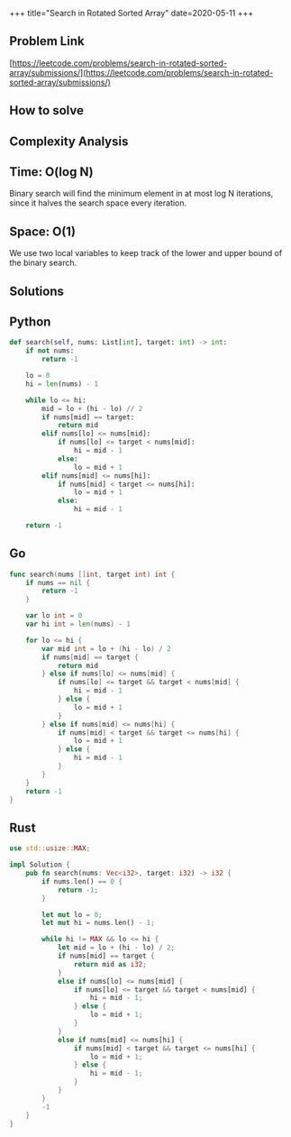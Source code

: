 +++
title="Search in Rotated Sorted Array"
date=2020-05-11
+++

## Problem Link

[https://leetcode.com/problems/search-in-rotated-sorted-array/submissions/](https://leetcode.com/problems/search-in-rotated-sorted-array/submissions/)

## How to solve

## Complexity Analysis

## Time: O(log N)

Binary search will find the minimum element in at most log N iterations, since it halves the search space every iteration.

## Space: O(1)

We use two local variables to keep track of the lower and upper bound of the binary search.

## Solutions

## Python

``` python
def search(self, nums: List[int], target: int) -> int:
    if not nums:
        return -1

    lo = 0
    hi = len(nums) - 1

    while lo <= hi:
        mid = lo + (hi - lo) // 2
        if nums[mid] == target:
            return mid
        elif nums[lo] <= nums[mid]:
            if nums[lo] <= target < nums[mid]:
                hi = mid - 1
            else:
                lo = mid + 1
        elif nums[mid] <= nums[hi]:
            if nums[mid] < target <= nums[hi]:
                lo = mid + 1
            else:
                hi = mid - 1

    return -1
```

## Go

``` go
func search(nums []int, target int) int {
    if nums == nil {
        return -1
    }

    var lo int = 0
    var hi int = len(nums) - 1

    for lo <= hi {
        var mid int = lo + (hi - lo) / 2
        if nums[mid] == target {
            return mid
        } else if nums[lo] <= nums[mid] {
            if nums[lo] <= target && target < nums[mid] {
                hi = mid - 1
            } else {
                lo = mid + 1
            }
        } else if nums[mid] <= nums[hi] {
            if nums[mid] < target && target <= nums[hi] {
                lo = mid + 1
            } else {
                hi = mid - 1
            }
        }
    }
    return -1
}
```

## Rust

``` rust
use std::usize::MAX;

impl Solution {
    pub fn search(nums: Vec<i32>, target: i32) -> i32 {
        if nums.len() == 0 {
            return -1;
        }

        let mut lo = 0;
        let mut hi = nums.len() - 1;

        while hi != MAX && lo <= hi {
            let mid = lo + (hi - lo) / 2;
            if nums[mid] == target {
                return mid as i32;
            } 
            else if nums[lo] <= nums[mid] {
                if nums[lo] <= target && target < nums[mid] {
                    hi = mid - 1;
                } else {
                    lo = mid + 1;
                }
            }
            else if nums[mid] <= nums[hi] {
                if nums[mid] < target && target <= nums[hi] {
                    lo = mid + 1;
                } else {
                    hi = mid - 1;
                }
            }
        }
        -1
    }
}
```
